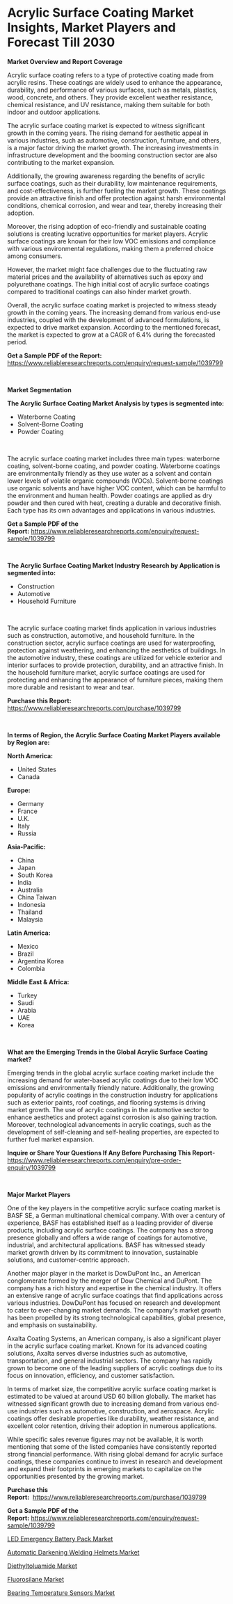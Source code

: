 <p><h1>Acrylic Surface Coating Market Insights, Market Players and Forecast Till 2030</h1></p><p><strong>Market Overview and Report Coverage</strong></p>
<p><p>Acrylic surface coating refers to a type of protective coating made from acrylic resins. These coatings are widely used to enhance the appearance, durability, and performance of various surfaces, such as metals, plastics, wood, concrete, and others. They provide excellent weather resistance, chemical resistance, and UV resistance, making them suitable for both indoor and outdoor applications.</p><p>The acrylic surface coating market is expected to witness significant growth in the coming years. The rising demand for aesthetic appeal in various industries, such as automotive, construction, furniture, and others, is a major factor driving the market growth. The increasing investments in infrastructure development and the booming construction sector are also contributing to the market expansion.</p><p>Additionally, the growing awareness regarding the benefits of acrylic surface coatings, such as their durability, low maintenance requirements, and cost-effectiveness, is further fueling the market growth. These coatings provide an attractive finish and offer protection against harsh environmental conditions, chemical corrosion, and wear and tear, thereby increasing their adoption.</p><p>Moreover, the rising adoption of eco-friendly and sustainable coating solutions is creating lucrative opportunities for market players. Acrylic surface coatings are known for their low VOC emissions and compliance with various environmental regulations, making them a preferred choice among consumers.</p><p>However, the market might face challenges due to the fluctuating raw material prices and the availability of alternatives such as epoxy and polyurethane coatings. The high initial cost of acrylic surface coatings compared to traditional coatings can also hinder market growth.</p><p>Overall, the acrylic surface coating market is projected to witness steady growth in the coming years. The increasing demand from various end-use industries, coupled with the development of advanced formulations, is expected to drive market expansion. According to the mentioned forecast, the market is expected to grow at a CAGR of 6.4% during the forecasted period.</p></p>
<p><strong>Get a Sample PDF of the Report:</strong> <a href="https://www.reliableresearchreports.com/enquiry/request-sample/1039799">https://www.reliableresearchreports.com/enquiry/request-sample/1039799</a></p>
<p>&nbsp;</p>
<p><strong>Market Segmentation</strong></p>
<p><strong>The Acrylic Surface Coating Market Analysis by types is segmented into:</strong></p>
<p><ul><li>Waterborne Coating</li><li>Solvent-Borne Coating</li><li>Powder Coating</li></ul></p>
<p>&nbsp;</p>
<p><p>The acrylic surface coating market includes three main types: waterborne coating, solvent-borne coating, and powder coating. Waterborne coatings are environmentally friendly as they use water as a solvent and contain lower levels of volatile organic compounds (VOCs). Solvent-borne coatings use organic solvents and have higher VOC content, which can be harmful to the environment and human health. Powder coatings are applied as dry powder and then cured with heat, creating a durable and decorative finish. Each type has its own advantages and applications in various industries.</p></p>
<p><strong>Get a Sample PDF of the Report:</strong>&nbsp;<a href="https://www.reliableresearchreports.com/enquiry/request-sample/1039799">https://www.reliableresearchreports.com/enquiry/request-sample/1039799</a></p>
<p>&nbsp;</p>
<p><strong>The Acrylic Surface Coating Market Industry Research by Application is segmented into:</strong></p>
<p><ul><li>Construction</li><li>Automotive</li><li>Household Furniture</li></ul></p>
<p>&nbsp;</p>
<p><p>The acrylic surface coating market finds application in various industries such as construction, automotive, and household furniture. In the construction sector, acrylic surface coatings are used for waterproofing, protection against weathering, and enhancing the aesthetics of buildings. In the automotive industry, these coatings are utilized for vehicle exterior and interior surfaces to provide protection, durability, and an attractive finish. In the household furniture market, acrylic surface coatings are used for protecting and enhancing the appearance of furniture pieces, making them more durable and resistant to wear and tear.</p></p>
<p><strong>Purchase this Report:</strong>&nbsp; <a href="https://www.reliableresearchreports.com/purchase/1039799">https://www.reliableresearchreports.com/purchase/1039799</a></p>
<p>&nbsp;</p>
<p><strong>In terms of Region, the Acrylic Surface Coating Market Players available by Region are:</strong></p>
<p>
    <p> <strong> North America: </strong>
        <ul>
            <li>United States</li>
            <li>Canada</li>
        </ul>
        </p> 
    <p> <strong> Europe: </strong>
        <ul>
            <li>Germany</li>
            <li>France</li>
            <li>U.K.</li>
            <li>Italy</li>
            <li>Russia</li>
        </ul>
        </p> 
    <p> <strong> Asia-Pacific: </strong>
        <ul>
            <li>China</li>
            <li>Japan</li>
            <li>South Korea</li>
            <li>India</li>
            <li>Australia</li>
            <li>China Taiwan</li>
            <li>Indonesia</li>
            <li>Thailand</li>
            <li>Malaysia</li>
        </ul>
        </p> 
    <p> <strong> Latin America: </strong>
        <ul>
            <li>Mexico</li>
            <li>Brazil</li>
            <li>Argentina Korea</li>
            <li>Colombia</li>
        </ul>
        </p> 
    <p> <strong> Middle East & Africa: </strong>
        <ul>
            <li>Turkey</li>
            <li>Saudi</li>
            <li>Arabia</li>
            <li>UAE</li>
            <li>Korea</li>
        </ul>
    </p>
    </p>
<p>&nbsp;</p>
<p><strong>What are the Emerging Trends in the Global Acrylic Surface Coating market?</strong></p>
<p><p>Emerging trends in the global acrylic surface coating market include the increasing demand for water-based acrylic coatings due to their low VOC emissions and environmentally friendly nature. Additionally, the growing popularity of acrylic coatings in the construction industry for applications such as exterior paints, roof coatings, and flooring systems is driving market growth. The use of acrylic coatings in the automotive sector to enhance aesthetics and protect against corrosion is also gaining traction. Moreover, technological advancements in acrylic coatings, such as the development of self-cleaning and self-healing properties, are expected to further fuel market expansion.</p></p>
<p><strong>Inquire or Share Your Questions If Any Before Purchasing This Report</strong>- <a href="https://www.reliableresearchreports.com/enquiry/pre-order-enquiry/1039799">https://www.reliableresearchreports.com/enquiry/pre-order-enquiry/1039799</a></p>
<p>&nbsp;</p>
<p><strong>Major Market Players</strong></p>
<p><p>One of the key players in the competitive acrylic surface coating market is BASF SE, a German multinational chemical company. With over a century of experience, BASF has established itself as a leading provider of diverse products, including acrylic surface coatings. The company has a strong presence globally and offers a wide range of coatings for automotive, industrial, and architectural applications. BASF has witnessed steady market growth driven by its commitment to innovation, sustainable solutions, and customer-centric approach.</p><p>Another major player in the market is DowDuPont Inc., an American conglomerate formed by the merger of Dow Chemical and DuPont. The company has a rich history and expertise in the chemical industry. It offers an extensive range of acrylic surface coatings that find applications across various industries. DowDuPont has focused on research and development to cater to ever-changing market demands. The company's market growth has been propelled by its strong technological capabilities, global presence, and emphasis on sustainability.</p><p>Axalta Coating Systems, an American company, is also a significant player in the acrylic surface coating market. Known for its advanced coating solutions, Axalta serves diverse industries such as automotive, transportation, and general industrial sectors. The company has rapidly grown to become one of the leading suppliers of acrylic coatings due to its focus on innovation, efficiency, and customer satisfaction.</p><p>In terms of market size, the competitive acrylic surface coating market is estimated to be valued at around USD 60 billion globally. The market has witnessed significant growth due to increasing demand from various end-use industries such as automotive, construction, and aerospace. Acrylic coatings offer desirable properties like durability, weather resistance, and excellent color retention, driving their adoption in numerous applications.</p><p>While specific sales revenue figures may not be available, it is worth mentioning that some of the listed companies have consistently reported strong financial performance. With rising global demand for acrylic surface coatings, these companies continue to invest in research and development and expand their footprints in emerging markets to capitalize on the opportunities presented by the growing market.</p></p>
<p><strong>Purchase this Report:</strong>&nbsp;&nbsp;<a href="https://www.reliableresearchreports.com/purchase/1039799">https://www.reliableresearchreports.com/purchase/1039799</a></p>
<p></p>
<p><strong>Get a Sample PDF of the Report:</strong>&nbsp;<a href="https://www.reliableresearchreports.com/enquiry/request-sample/1039799">https://www.reliableresearchreports.com/enquiry/request-sample/1039799</a></p>
<p><p><a href="https://medium.com/@soledadhane827/led-emergency-battery-pack-market-trends-and-market-analysis-forecasted-for-period-2023-2030-a3a79add17a4">LED Emergency Battery Pack Market</a></p><p><a href="https://medium.com/@ridhantakke90/automatic-darkening-welding-helmets-market-competitive-analysis-market-trends-and-forecast-to-8c018f31e510">Automatic Darkening Welding Helmets Market</a></p><p><a href="https://github.com/gdfhhhj/Market-Research-Report-List-1/blob/main/diethyltoluamide-market.md">Diethyltoluamide Market</a></p><p><a href="https://github.com/luckyshygirl/Market-Research-Report-List-1/blob/main/fluorosilane-market.md">Fluorosilane Market</a></p><p><a href="https://medium.com/@santosh735584/analyzing-bearing-temperature-sensors-market-global-industry-perspective-and-forecast-2023-to-9e68f0bb6370">Bearing Temperature Sensors Market</a></p></p>